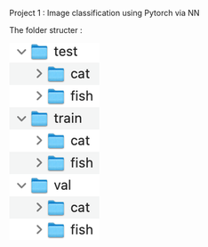Project 1 : Image classification using Pytorch via NN

The folder structer :

![](https://github.com/pan1fan2/self_improvement/blob/main/image/simple_nn.png)


